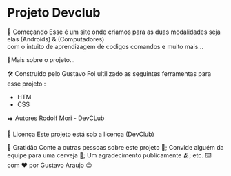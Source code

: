 <h1>Projeto Devclub</h1>

🚀 Começando
Esse é um site onde criamos para as duas modalidades seja elas (Androids) & (Computadores) 
<br>
com o intuito de aprendizagem de codigos comandos e muito mais...

📄Mais sobre o projeto...

🛠️ Construído pelo Gustavo
Foi ultilizado as seguintes ferramentas para esse projeto :
  -  HTM
  -  CSS

✒️ Autores
Rodolf Mori - DevCLub


📄 Licença
Este projeto está sob a licença (DevClub) 

🎁 Gratidão
Conte a outras pessoas sobre este projeto 📢;
Convide alguém da equipe para uma cerveja 🍺;
Um agradecimento publicamente 🫂;
etc.
⌨️ com ❤️ por Gustavo Araujo 😊
